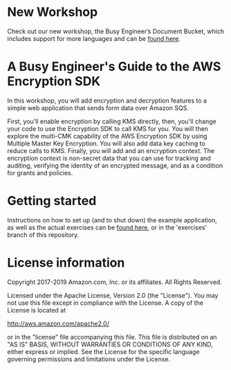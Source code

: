 # New Workshop

Check out our new workshop, the Busy Engineer’s Document Bucket, which includes support for more languages and can be [found here](https://github.com/aws-samples/busy-engineers-document-bucket).

# A Busy Engineer's Guide to the AWS Encryption SDK

In this workshop, you will add encryption and decryption features to a simple web application that
sends form data over Amazon SQS. 

First, you'll enable encryption by calling KMS directly, then, you'll change your code to use the
Encryption SDK to call KMS for you. You will then explore the multi-CMK capability of the AWS 
Encryption SDK by using Multiple Master Key Encryption. You will also add data key caching to reduce 
calls to KMS. Finally, you will add and an encryption context. The encryption context is non-secret data that 
you can use for tracking and auditing, verifying the identity of an encrypted message, and as a condition 
for grants and policies. 

# Getting started

Instructions on how to set up (and to shut down) the example application, as well as the actual exercises
can be [found here](http://busy-engineers-guide.reinvent-workshop.com), or in the 'exercises' branch of this repository.

# License information

Copyright 2017-2019 Amazon.com, Inc. or its affiliates. All Rights Reserved.

Licensed under the Apache License, Version 2.0 (the "License"). You may not use this file except in compliance with
the License. A copy of the License is located at

  http://aws.amazon.com/apache2.0/

or in the "license" file accompanying this file. This file is distributed on an "AS IS" BASIS, WITHOUT WARRANTIES OR
CONDITIONS OF ANY KIND, either express or implied. See the License for the specific language governing permissions
and limitations under the License.
